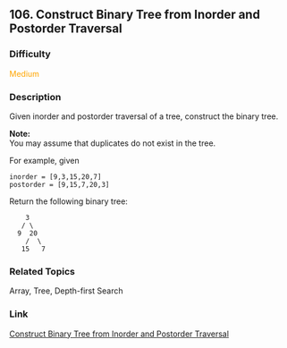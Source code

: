 ## 106. Construct Binary Tree from Inorder and Postorder Traversal
### Difficulty

 <font color=orange>Medium</font>

### Description

Given inorder and postorder traversal of a tree, construct the binary tree.

**Note:**  
You may assume that duplicates do not exist in the tree.

For example, given
            inorder = [9,3,15,20,7]    postorder = [9,15,7,20,3]

Return the following binary tree:
                3       / \      9  20        /  \       15   7    


### Related Topics

Array, Tree, Depth-first Search


### Link
[Construct Binary Tree from Inorder and Postorder Traversal](https://leetcode.com/problems/construct-binary-tree-from-inorder-and-postorder-traversal)
